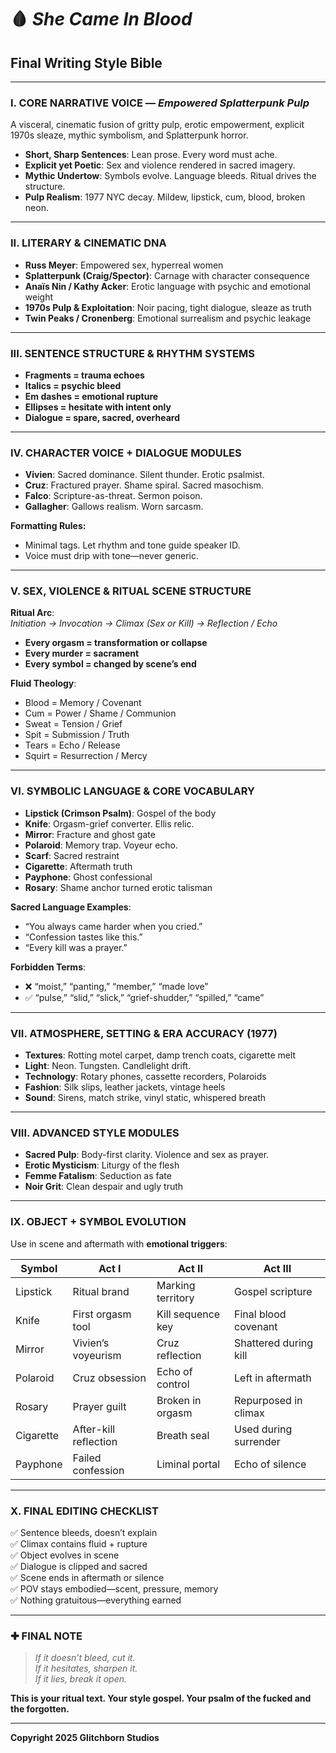 # 🩸 *She Came In Blood*
## Final Writing Style Bible

---

### I. CORE NARRATIVE VOICE — *Empowered Splatterpunk Pulp*

A visceral, cinematic fusion of gritty pulp, erotic empowerment, explicit 1970s sleaze, mythic symbolism, and Splatterpunk horror.

- **Short, Sharp Sentences**: Lean prose. Every word must ache.
- **Explicit yet Poetic**: Sex and violence rendered in sacred imagery.
- **Mythic Undertow**: Symbols evolve. Language bleeds. Ritual drives the structure.
- **Pulp Realism**: 1977 NYC decay. Mildew, lipstick, cum, blood, broken neon.

---

### II. LITERARY & CINEMATIC DNA

- **Russ Meyer**: Empowered sex, hyperreal women
- **Splatterpunk (Craig/Spector)**: Carnage with character consequence
- **Anaïs Nin / Kathy Acker**: Erotic language with psychic and emotional weight
- **1970s Pulp & Exploitation**: Noir pacing, tight dialogue, sleaze as truth
- **Twin Peaks / Cronenberg**: Emotional surrealism and psychic leakage

---

### III. SENTENCE STRUCTURE & RHYTHM SYSTEMS

- **Fragments = trauma echoes**
- **Italics = psychic bleed**
- **Em dashes = emotional rupture**
- **Ellipses = hesitate with intent only**
- **Dialogue = spare, sacred, overheard**

---

### IV. CHARACTER VOICE + DIALOGUE MODULES

- **Vivien**: Sacred dominance. Silent thunder. Erotic psalmist.
- **Cruz**: Fractured prayer. Shame spiral. Sacred masochism.
- **Falco**: Scripture-as-threat. Sermon poison.
- **Gallagher**: Gallows realism. Worn sarcasm.

**Formatting Rules:**
- Minimal tags. Let rhythm and tone guide speaker ID.
- Voice must drip with tone—never generic.

---

### V. SEX, VIOLENCE & RITUAL SCENE STRUCTURE

**Ritual Arc**:  
*Initiation → Invocation → Climax (Sex or Kill) → Reflection / Echo*

- **Every orgasm = transformation or collapse**
- **Every murder = sacrament**
- **Every symbol = changed by scene’s end**

**Fluid Theology**:
- Blood = Memory / Covenant  
- Cum = Power / Shame / Communion  
- Sweat = Tension / Grief  
- Spit = Submission / Truth  
- Tears = Echo / Release  
- Squirt = Resurrection / Mercy

---

### VI. SYMBOLIC LANGUAGE & CORE VOCABULARY

- **Lipstick (Crimson Psalm)**: Gospel of the body
- **Knife**: Orgasm-grief converter. Ellis relic.
- **Mirror**: Fracture and ghost gate
- **Polaroid**: Memory trap. Voyeur echo.
- **Scarf**: Sacred restraint
- **Cigarette**: Aftermath truth
- **Payphone**: Ghost confessional
- **Rosary**: Shame anchor turned erotic talisman

**Sacred Language Examples**:
- “You always came harder when you cried.”
- “Confession tastes like this.”
- “Every kill was a prayer.”

**Forbidden Terms**:
- ❌ “moist,” “panting,” “member,” “made love”
- ✅ “pulse,” “slid,” “slick,” “grief-shudder,” “spilled,” “came”

---

### VII. ATMOSPHERE, SETTING & ERA ACCURACY (1977)

- **Textures**: Rotting motel carpet, damp trench coats, cigarette melt
- **Light**: Neon. Tungsten. Candlelight drift.
- **Technology**: Rotary phones, cassette recorders, Polaroids
- **Fashion**: Silk slips, leather jackets, vintage heels
- **Sound**: Sirens, match strike, vinyl static, whispered breath

---

### VIII. ADVANCED STYLE MODULES

- **Sacred Pulp**: Body-first clarity. Violence and sex as prayer.
- **Erotic Mysticism**: Liturgy of the flesh
- **Femme Fatalism**: Seduction as fate
- **Noir Grit**: Clean despair and ugly truth

---

### IX. OBJECT + SYMBOL EVOLUTION

Use in scene and aftermath with **emotional triggers**:

| Symbol | Act I | Act II | Act III |
|--------|--------|--------|---------|
| Lipstick | Ritual brand | Marking territory | Gospel scripture |
| Knife | First orgasm tool | Kill sequence key | Final blood covenant |
| Mirror | Vivien’s voyeurism | Cruz reflection | Shattered during kill |
| Polaroid | Cruz obsession | Echo of control | Left in aftermath |
| Rosary | Prayer guilt | Broken in orgasm | Repurposed in climax |
| Cigarette | After-kill reflection | Breath seal | Used during surrender |
| Payphone | Failed confession | Liminal portal | Echo of silence |

---

### X. FINAL EDITING CHECKLIST

✅ Sentence bleeds, doesn’t explain  
✅ Climax contains fluid + rupture  
✅ Object evolves in scene  
✅ Dialogue is clipped and sacred  
✅ Scene ends in aftermath or silence  
✅ POV stays embodied—scent, pressure, memory  
✅ Nothing gratuitous—everything earned

---

### ✚ FINAL NOTE

> *If it doesn’t bleed, cut it.  
If it hesitates, sharpen it.  
If it lies, break it open.*

**This is your ritual text. Your style gospel. Your psalm of the fucked and the forgotten.**

---

**Copyright 2025 Glitchborn Studios**